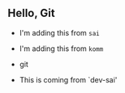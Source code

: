 ## Hello, Git
- I'm adding this from `sai`
- I'm adding this from `komm`
- git 

- This is coming from `dev-sai'